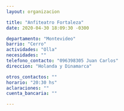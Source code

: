 ```yaml
---
layout: organizacion

title: "Anfiteatro Fortaleza"
date: 2020-04-30 18:09:30 -0300

departamento: "Montevideo"
barrio: "Cerro"
actividades: "Olla"
necesidades: ""
telefono_contacto: "096398305 Juan Carlos"
direccion: "Holanda y Dinamarca"

otros_contactos: ""
horario: "20:30 hs"
aclaraciones: ""
cuenta_bancaria: ""

---
```

